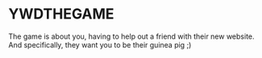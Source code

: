 # YWDTHEGAME

The game is about you, having to help out a friend with their new website.
And specifically, they want you to be their guinea pig ;)
